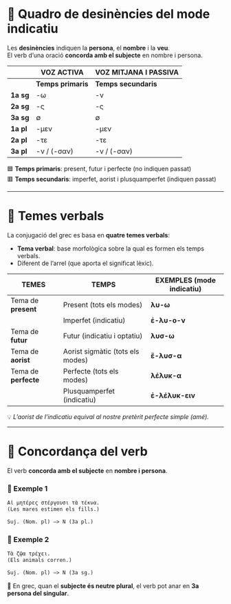 # 🧩 Quadro de desinències del mode indicatiu

Les **desinències** indiquen la **persona**, el **nombre** i la **veu**.  
El verb d’una oració **concorda amb el subjecte** en nombre i persona.

|                  | **VOZ ACTIVA**              | **VOZ MITJANA I PASSIVA**       |
|------------------|-----------------------------|----------------------------------|
|                  | **Temps primaris** | **Temps secundaris** | **Temps primaris** | **Temps secundaris** |
| **1a sg**        | -ω                | -ν                 | -μαι              | -μην                |
| **2a sg**        | -ς                | -ς                 | -ῃ / -σαι         | -σο                 |
| **3a sg**        | ∅                 | ∅                  | -ται              | -το                 |
| **1a pl**        | -μεν              | -μεν               | -μεθα             | -μεθα               |
| **2a pl**        | -τε               | -τε                | -σθε              | -σθε                |
| **3a pl**        | -ν / (-σαν)       | -ν / (-σαν)        | -νται             | -ντο                |

🟦 **Temps primaris**: present, futur i perfecte (no indiquen passat)  
🟥 **Temps secundaris**: imperfet, aorist i plusquamperfet (indiquen passat)

---

# 🔬 Temes verbals

La conjugació del grec es basa en **quatre temes verbals**:

- **Tema verbal**: base morfològica sobre la qual es formen els temps verbals.  
- Diferent de l’arrel (que aporta el significat lèxic).

| **TEMES**            | **TEMPS**                          | **EXEMPLES** (mode indicatiu)     |
|----------------------|------------------------------------|------------------------------------|
| Tema de **present**  | Present (tots els modes)           | **λυ-ω**                            |
|                      | Imperfet (indicatiu)               | **ἐ-λυ-ο-ν**                        |
| Tema de **futur**    | Futur (indicatiu i optatiu)        | **λυσ-ω**                           |
| Tema de **aorist**   | Aorist sigmàtic (tots els modes)   | **ἔ-λυσ-α**                         |
| Tema de **perfecte** | Perfecte (tots els modes)          | **λέλυκ-α**                         |
|                      | Plusquamperfet (indicatiu)         | **ἐ-λέλυκ-ειν**                     |

💡 *L’aorist de l’indicatiu equival al nostre pretèrit perfecte simple (amé).*

---

# 📏 Concordança del verb

El verb **concorda amb el subjecte** en **nombre i persona**.

### 🧪 Exemple 1

```markdown
Αἱ μητέρες στέργουσι τὰ τέκνα.  
(Les mares estimen els fills.)

Suj. (Nom. pl) —> N (3a pl.)
```

### 🧪 Exemple 2

```markdown
Τὰ ζῷα τρέχει.  
(Els animals corren.)

Suj. (Nom. pl) —> N (3a sg.)
```

📌 En grec, quan el **subjecte és neutre plural**, el verb pot anar en **3a persona del singular**.